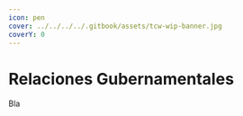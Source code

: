```yaml
---
icon: pen
cover: ../../../../.gitbook/assets/tcw-wip-banner.jpg
coverY: 0
---
```


# Relaciones Gubernamentales

Bla
